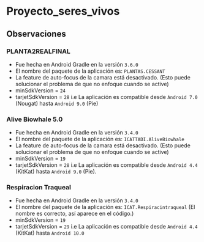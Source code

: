 # Proyecto_seres_vivos

## Observaciones
### PLANTA2REALFINAL 
- Fue hecha en Android Gradle en la versión `3.6.0`
- El nombre del paquete de la aplicación es: `PLANTAS.CESSANT`
- La feature de auto-focus de la camara está desactivado. (Esto puede solucionar el problema de que no enfoque cuando se active)
- minSdkVersion = `24`
- tarjetSdkVersion = `28`
i.e La aplicación es compatible desde `Android 7.0` (Nougat) hasta `Android 9.0` (Pie) 

### Alive Biowhale 5.0
- Fue hecha en Android Gradle en la versión `3.4.0`
- El nombre del paquete de la aplicación es: `ICATTADI.AliveBiowhale`
- La feature de auto-focus de la camara está desactivado. (Esto puede solucionar el problema de que no enfoque cuando se active)
- minSdkVersion = `19`
- tarjetSdkVersion = `28`
i.e La aplicación es compatible desde `Android 4.4` (KitKat) hasta `Android 9.0` (Pie).

### Respiracion Traqueal
- Fue hecha en Android Gradle en la versión `3.4.0`
- El nombre del paquete de la aplicación es: `ICAT.Respiracintraqueal` (El nombre es correcto, así aparece en el código.)
- minSdkVersion = `19`
- tarjetSdkVersion = `29`
i.e La aplicación es compatible desde `Android 4.4` (KitKat) hasta `Android 10.0`
